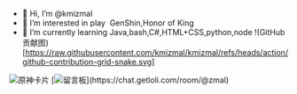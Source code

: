 - 👋 Hi, I’m @kmizmal
- 👀 I’m interested in play  GenShin,Honor of King
- 🌱 I’m currently learning Java,bash,C#,HTML+CSS,python,node
!(GitHub贡献图)[https://raw.githubusercontent.com/kmizmal/kmizmal/refs/heads/action/github-contribution-grid-snake.svg]
<!---
kmizmal/kmizmal is a ✨ special ✨ repository because its `README.md` (this file) appears on your GitHub profile.
You can click the Preview link to take a look at your changes.
--->
![原神卡片](https://hoyocard.qhy04.com/gs/rand/288292888.png)
[![留言板](https://chat.getloli.com/room/@zmal/svg?width=750&height=360&limit=20&theme=light&fontSize=13&title=jad@github.com:%20~)](https://chat.getloli.com/room/@zmal)

